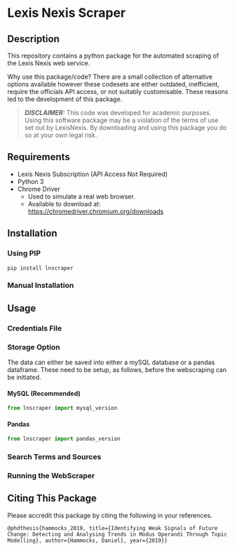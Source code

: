 # Lexis Nexis Scraper


## Description

This repository contains a python package for the automated scraping of the Lexis Nexis web service. 

Why use this package/code? There are a small collection of alternative options available however these codesets are either outdated, inefficient, require the officials API access, or not suitably customisable. These reasons led to the development of this package.  


> **_DISCLAIMER:_** This code was developed for academic purposes. Using this software package may be a violation of the terms of use set out by LexisNexis. By downloading and using this package you do so at your own legal risk.

## Requirements

- Lexis Nexis Subscription (API Access Not Required)
- Python 3
- Chrome Driver
  - Used to simulate a real web browser.
  - Available to download at: https://chromedriver.chromium.org/downloads

## Installation

### Using PIP

``` pip install lnscraper ```

### Manual Installation

## Usage

### Credentials File

### Storage Option

The data can either be saved into either a mySQL database or a pandas dataframe. These need to be setup, as follows, before the webscraping can be initiated. 

#### MySQL (Recommended)

```python
from lnscraper import mysql_version
```

#### Pandas

```python
from lnscraper import pandas_version
```

### Search Terms and Sources

### Running the WebScraper


## Citing This Package
Please accredit this package by citing the following in your references. 

```
@phdthesis{hammocks_2019, title={Identifying Weak Signals of Future Change: Detecting and Analysing Trends in Modus Operandi Through Topic Modelling}, author={Hammocks, Daniel}, year={2019}}
```
